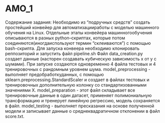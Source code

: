 # AMO_1
Содержание задания:
Необходимо из “подручных средств” создать простейший конвейер для автоматизацииработы с моделью машинного обучения на Linux. Отдельные этапы конвейера машинногообучения описываются в разных python–скриптах, которые потом соединяются(иногдаиспользуют термин “склеиваются”) с помощью bash-скрипта.
Для запуска конвеера необходимо клонировать реппозиторий и запустить файл pipeline.sh
Файл data_creation.py создает данные (насторен создавать кубическую зависимость х от у с шумами). При запуске создаются одновременно 4 файла тестовых и 4 тренировочных с рандомным уровнем шума.
model_preprocessing - выполняет предобработкуданных,  с помощью sklearn.preprocessing.StandardScaler и создает в файлах тестовых и тренировочных дополнительную колонку со стандартизованными значениями X.
model_preparation - этот файл складывает все тренировочные данные в один датасет, применяет полимониальную трансформацию и тренерует линейную регрессию, модель сохраняется в файл.
model_testing - выполняет пресказания на основе полученной модели и записывает данные о среднеквадратичном отклонении в файл score.txt.
